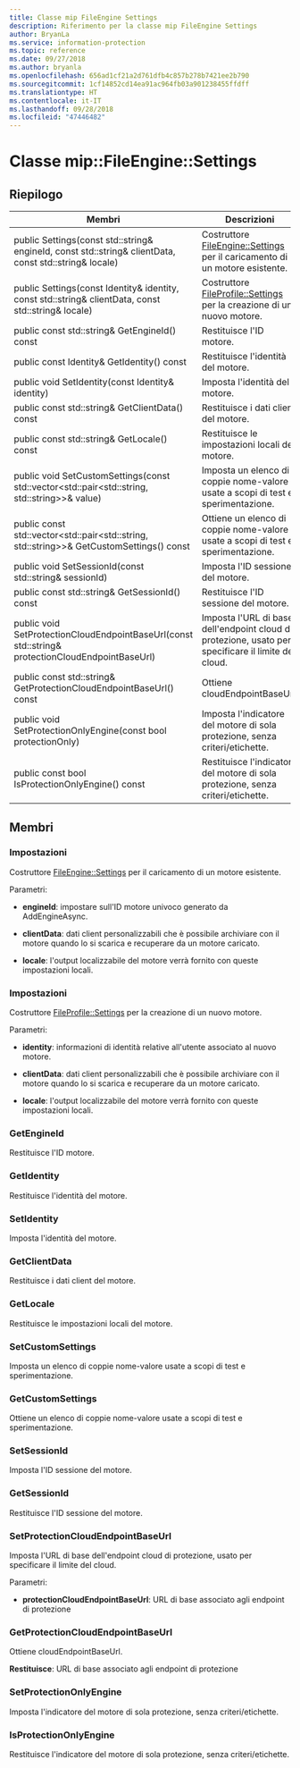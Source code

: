 ```yaml
---
title: Classe mip FileEngine Settings
description: Riferimento per la classe mip FileEngine Settings
author: BryanLa
ms.service: information-protection
ms.topic: reference
ms.date: 09/27/2018
ms.author: bryanla
ms.openlocfilehash: 656ad1cf21a2d761dfb4c857b278b7421ee2b790
ms.sourcegitcommit: 1cf14852cd14ea91ac964fb03a901238455ffdff
ms.translationtype: HT
ms.contentlocale: it-IT
ms.lasthandoff: 09/28/2018
ms.locfileid: "47446482"
---
```

# <a name="class-mipfileenginesettings"></a>Classe mip::FileEngine::Settings 
  
## <a name="summary"></a>Riepilogo
 Membri                        | Descrizioni                                
--------------------------------|---------------------------------------------
 public Settings(const std::string& engineId, const std::string& clientData, const std::string& locale)  |  Costruttore [FileEngine::Settings](class_mip_fileengine_settings.md) per il caricamento di un motore esistente.
 public Settings(const Identity& identity, const std::string& clientData, const std::string& locale)  |  Costruttore [FileProfile::Settings](class_mip_fileprofile_settings.md) per la creazione di un nuovo motore.
 public const std::string& GetEngineId() const  |  Restituisce l'ID motore.
 public const Identity& GetIdentity() const  |  Restituisce l'identità del motore.
 public void SetIdentity(const Identity& identity)  |  Imposta l'identità del motore.
 public const std::string& GetClientData() const  |  Restituisce i dati client del motore.
 public const std::string& GetLocale() const  |  Restituisce le impostazioni locali del motore.
public void SetCustomSettings(const std::vector<std::pair<std::string, std::string>>& value)  |  Imposta un elenco di coppie nome-valore usate a scopi di test e sperimentazione.
public const std::vector<std::pair<std::string, std::string>>& GetCustomSettings() const  |  Ottiene un elenco di coppie nome-valore usate a scopi di test e sperimentazione.
 public void SetSessionId(const std::string& sessionId)  |  Imposta l'ID sessione del motore.
 public const std::string& GetSessionId() const  |  Restituisce l'ID sessione del motore.
 public void SetProtectionCloudEndpointBaseUrl(const std::string& protectionCloudEndpointBaseUrl)  |  Imposta l'URL di base dell'endpoint cloud di protezione, usato per specificare il limite del cloud.
 public const std::string& GetProtectionCloudEndpointBaseUrl() const  |  Ottiene cloudEndpointBaseUrl.
 public void SetProtectionOnlyEngine(const bool protectionOnly)  |  Imposta l'indicatore del motore di sola protezione, senza criteri/etichette.
 public const bool IsProtectionOnlyEngine() const  |  Restituisce l'indicatore del motore di sola protezione, senza criteri/etichette.
  
## <a name="members"></a>Membri
  
### <a name="settings"></a>Impostazioni
Costruttore [FileEngine::Settings](class_mip_fileengine_settings.md) per il caricamento di un motore esistente.

Parametri:  
* **engineId**: impostare sull'ID motore univoco generato da AddEngineAsync. 


* **clientData**: dati client personalizzabili che è possibile archiviare con il motore quando lo si scarica e recuperare da un motore caricato. 


* **locale**: l'output localizzabile del motore verrà fornito con queste impostazioni locali.


  
### <a name="settings"></a>Impostazioni
Costruttore [FileProfile::Settings](class_mip_fileprofile_settings.md) per la creazione di un nuovo motore.

Parametri:  
* **identity**: informazioni di identità relative all'utente associato al nuovo motore. 


* **clientData**: dati client personalizzabili che è possibile archiviare con il motore quando lo si scarica e recuperare da un motore caricato. 


* **locale**: l'output localizzabile del motore verrà fornito con queste impostazioni locali.


  
### <a name="getengineid"></a>GetEngineId
Restituisce l'ID motore.
  
### <a name="getidentity"></a>GetIdentity
Restituisce l'identità del motore.
  
### <a name="setidentity"></a>SetIdentity
Imposta l'identità del motore.
  
### <a name="getclientdata"></a>GetClientData
Restituisce i dati client del motore.
  
### <a name="getlocale"></a>GetLocale
Restituisce le impostazioni locali del motore.
  
### <a name="setcustomsettings"></a>SetCustomSettings
Imposta un elenco di coppie nome-valore usate a scopi di test e sperimentazione.
  
### <a name="getcustomsettings"></a>GetCustomSettings
Ottiene un elenco di coppie nome-valore usate a scopi di test e sperimentazione.
  
### <a name="setsessionid"></a>SetSessionId
Imposta l'ID sessione del motore.
  
### <a name="getsessionid"></a>GetSessionId
Restituisce l'ID sessione del motore.
  
### <a name="setprotectioncloudendpointbaseurl"></a>SetProtectionCloudEndpointBaseUrl
Imposta l'URL di base dell'endpoint cloud di protezione, usato per specificare il limite del cloud.

Parametri:  
* **protectionCloudEndpointBaseUrl**: URL di base associato agli endpoint di protezione


  
### <a name="getprotectioncloudendpointbaseurl"></a>GetProtectionCloudEndpointBaseUrl
Ottiene cloudEndpointBaseUrl.

  
**Restituisce**: URL di base associato agli endpoint di protezione
  
### <a name="setprotectiononlyengine"></a>SetProtectionOnlyEngine
Imposta l'indicatore del motore di sola protezione, senza criteri/etichette.
  
### <a name="isprotectiononlyengine"></a>IsProtectionOnlyEngine
Restituisce l'indicatore del motore di sola protezione, senza criteri/etichette.